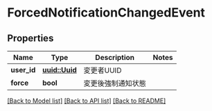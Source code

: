 # ForcedNotificationChangedEvent

## Properties

Name | Type | Description | Notes
------------ | ------------- | ------------- | -------------
**user_id** | [**uuid::Uuid**](uuid::Uuid.md) | 変更者UUID | 
**force** | **bool** | 変更後強制通知状態 | 

[[Back to Model list]](../README.md#documentation-for-models) [[Back to API list]](../README.md#documentation-for-api-endpoints) [[Back to README]](../README.md)


